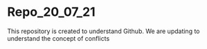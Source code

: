 # Repo_20_07_21

This repository is created to understand Github. 
We are updating to understand the concept of conflicts
